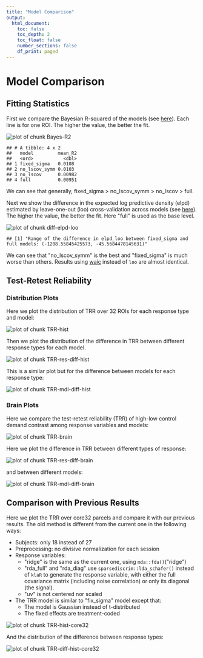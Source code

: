 ```yaml
---
title: "Model Comparison"
output: 
  html_document:
    toc: false
    toc_depth: 2
    toc_float: false
    number_sections: false
    df_print: paged
---
```




# Model Comparison

## Fitting Statistics

First we compare the Bayesian R-squared of the models (see [here](https://paul-buerkner.github.io/brms/reference/bayes_R2.brmsfit.html)). Each line is for one ROI. The higher the value, the better the fit.

![plot of chunk Bayes-R2](figure/Bayes-R2-1.png)

```
## # A tibble: 4 x 2
##   model         mean_R2
##   <ord>           <dbl>
## 1 fixed_sigma   0.0108 
## 2 no_lscov_symm 0.0103 
## 3 no_lscov      0.00982
## 4 full          0.00951
```

We can see that generally, fixed_sigma > no_lscov_symm > no_lscov > full.

Next we show the difference in the expected log predictive density (elpd) estimated by leave-one-out (loo) cross-validation across models (see [here](https://mc-stan.org/loo/reference/loo.html)). The higher the value, the better the fit. Here "full" is used as the base level.

![plot of chunk diff-elpd-loo](figure/diff-elpd-loo-1.png)

```
## [1] "Range of the difference in elpd_loo between fixed_sigma and full models: (-1208.55845425573, -45.5684478145631)"
```

We can see that "no_lscov_symm" is the best and "fixed_sigma" is much worse than others. Results using [waic](https://mc-stan.org/loo/reference/waic.html) instead of `loo` are almost identical.



## Test-Retest Reliability

### Distribution Plots

Here we plot the distribution of TRR over 32 ROIs for each response type and model:

![plot of chunk TRR-hist](figure/TRR-hist-1.png)

Then we plot the distribution of the difference in TRR between different response types for each model.

![plot of chunk TRR-res-diff-hist](figure/TRR-res-diff-hist-1.png)

This is a similar plot but for the difference between models for each response type:

![plot of chunk TRR-mdl-diff-hist](figure/TRR-mdl-diff-hist-1.png)

### Brain Plots

Here we compare the test-retest reliability (TRR) of high-low control demand contrast among response variables and models:

![plot of chunk TRR-brain](figure/TRR-brain-1.png)

Here we plot the difference in TRR between different types of response:

![plot of chunk TRR-res-diff-brain](figure/TRR-res-diff-brain-1.png)

and between different models:

![plot of chunk TRR-mdl-diff-brain](figure/TRR-mdl-diff-brain-1.png)

## Comparison with Previous Results

Here we plot the TRR over core32 parcels and compare it with our previous results. The old method is different from the current one in the following ways:

- Subjects: only 18 instead of 27
- Preprocessing: no divisive normalization for each session
- Response variables:
  - "ridge" is the same as the current one, using `mda::fda()`("ridge")
  - "rda_full" and "rda_diag" use `sparsediscrim::lda_schafer()` instead of `klaR` to generate the response variable, with either the full covariance matrix (including noise correlation) or only its diagonal (the signal).
  - "uv" is not centered nor scaled
- The TRR model is similar to "fix_sigma" model except that:
  - The model is Gaussian instead of t-distributed
  - The fixed effects are treatment-coded

![plot of chunk TRR-hist-core32](figure/TRR-hist-core32-1.png)

And the distribution of the difference between response types:

![plot of chunk TRR-diff-hist-core32](figure/TRR-diff-hist-core32-1.png)
